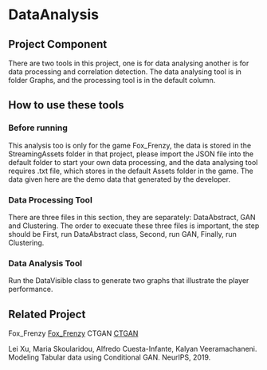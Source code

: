 # DataAnalysis

## Project Component

There are two tools in this project, one is for data analysing another is for data processing and correlation detection.
The data analysing tool is in folder Graphs, and the processing tool is in the default column.

## How to use these tools

### Before running

This analysis too is only for the game Fox_Frenzy, the data is stored in the StreamingAssets folder in that project, please import the JSON file into
the default folder to start your own data processing, and the data analysing tool requires .txt file,
which stores in the default Assets folder in the game. The data given here are the demo data that generated by the developer.

### Data Processing Tool

There are three files in this section, they are separately: DataAbstract, GAN and Clustering. The order to execuate these three files is important, the step should be
First, run DataAbstract class, Second, run GAN, Finally, run Clustering.

### Data Analysis Tool

Run the DataVisible class to generate two graphs that illustrate the player performance.

## Related Project

Fox_Frenzy [Fox_Frenzy](https://github.com/jeff-Tianfeng/Fox_Frenzy)
CTGAN [CTGAN](https://github.com/sdv-dev/CTGAN)

Lei Xu, Maria Skoularidou, Alfredo Cuesta-Infante, Kalyan Veeramachaneni. Modeling Tabular data using Conditional GAN. NeurIPS, 2019.
